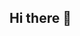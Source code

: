 ## Hi there 👋

<!--
**Sushmita-8/Sushmita-8** is a ✨ _special_ ✨ repository because its `README.md` (this file) appears on your GitHub profile.

Here are some ideas to get you started:

- 🔭 I’m currently working on Python
- 🌱 I’m currently learning HTML, CSS, Djanjo, Flask
- 👯 I’m looking to collaborate on ...
- 🤔 I’m looking for help with developers
- 💬 Ask me about ...
- 📫 How to reach me: through GitHub account
- 😄 Pronouns: ...
- ⚡ Fun fact: ...
-->
